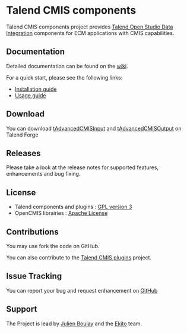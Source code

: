 # Talend CMIS components

Talend CMIS components project provides [Talend Open Studio Data Integration](http://www.talend.com/products/data-integration) components for ECM applications with CMIS capabilities.

## Documentation

Detailed documentation can be found on the [wiki](https://github.com/Ekito/talend-cmis-components/wiki).

For a quick start, please see the following links:
* [Installation guide](https://github.com/Ekito/talend-cmis-components/wiki/Installation-guide)
* [Usage guide](https://github.com/Ekito/talend-cmis-components/wiki/Usage-guide)

## Download

You can download [tAdvancedCMISInput](http://www.talendforge.org/exchange/index.php?eid=732&product=tos&action=view)
and [tAdvancedCMISOutput](http://www.talendforge.org/exchange/index.php?eid=733&product=tos&action=view) on Talend Forge

## Releases

Please take a look at the release notes for supported features, enhancements and bug fixing.

## License

* Talend components and plugins : [GPL version 3](http://www.gnu.org/licenses/gpl-3.0.html)
* OpenCMIS librairies : [Apache License](http://www.apache.org/licenses/)

## Contributions 

You may use fork the code on GitHub.

You can also contribute to the [Talend CMIS plugins](https://github.com/Ekito/talend-cmis-plugins) project.

## Issue Tracking

You can report your bug and request enhancement on [GitHub](https://github.com/Ekito/talend-cmis-components/issues)

## Support

The Project is lead by [Julien Boulay](https://github.com/julienboulay) and the [Ekito](http://www.ekito.fr/) team.

